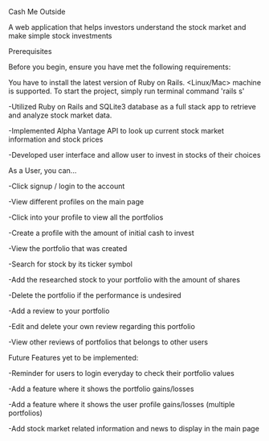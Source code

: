 Cash Me Outside

A web application that helps investors understand the stock market and make simple stock investments

Prerequisites

Before you begin, ensure you have met the following requirements:

You have to install the latest version of Ruby on Rails. <Linux/Mac> machine is supported. To start the project, simply run terminal command 'rails s'

-Utilized Ruby on Rails and SQLite3 database as a full stack app to retrieve and analyze stock market data.

-Implemented Alpha Vantage API to look up current stock market information and stock prices

-Developed user interface and allow user to invest in stocks of their choices


As a User, you can...

-Click signup / login to the account

-View different profiles on the main page

-Click into your profile to view all the portfolios 

-Create a profile with the amount of initial cash to invest

-View the portfolio that was created

-Search for stock by its ticker symbol

-Add the researched stock to your portfolio with the amount of shares

-Delete the portfolio if the performance is undesired

-Add a review to your portfolio

-Edit and delete your own review regarding this portfolio

-View other reviews of portfolios that belongs to other users


Future Features yet to be implemented:

-Reminder for users to login everyday to check their portfolio values

-Add a feature where it shows the portfolio gains/losses

-Add a feature where it shows the user profile gains/losses (multiple portfolios)

-Add stock market related information and news to display in the main page

